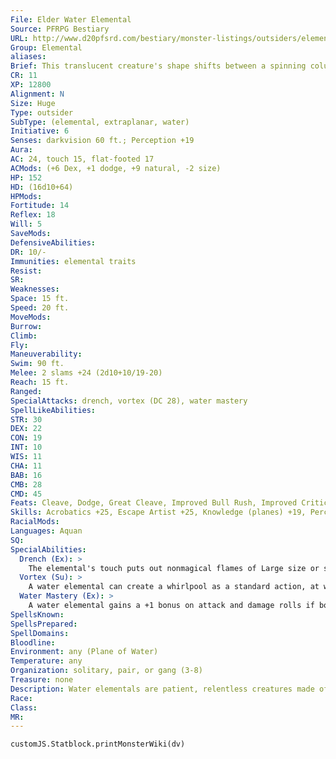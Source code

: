 ```yaml
---
File: Elder Water Elemental
Source: PFRPG Bestiary
URL: http://www.d20pfsrd.com/bestiary/monster-listings/outsiders/elemental/water
Group: Elemental
aliases: 
Brief: This translucent creature's shape shifts between a spinning column of water and a crashing wave.
CR: 11
XP: 12800
Alignment: N
Size: Huge
Type: outsider
SubType: (elemental, extraplanar, water)
Initiative: 6
Senses: darkvision 60 ft.; Perception +19
Aura: 
AC: 24, touch 15, flat-footed 17
ACMods: (+6 Dex, +1 dodge, +9 natural, -2 size)
HP: 152
HD: (16d10+64)
HPMods: 
Fortitude: 14
Reflex: 18
Will: 5
SaveMods: 
DefensiveAbilities: 
DR: 10/-
Immunities: elemental traits
Resist: 
SR: 
Weaknesses: 
Space: 15 ft.
Speed: 20 ft.
MoveMods: 
Burrow: 
Climb: 
Fly: 
Maneuverability: 
Swim: 90 ft.
Melee: 2 slams +24 (2d10+10/19-20)
Reach: 15 ft.
Ranged: 
SpecialAttacks: drench, vortex (DC 28), water mastery
SpellLikeAbilities: 
STR: 30
DEX: 22
CON: 19
INT: 10
WIS: 11
CHA: 11
BAB: 16
CMB: 28
CMD: 45
Feats: Cleave, Dodge, Great Cleave, Improved Bull Rush, Improved Critical (slam), Improved Sunder, Lightning Reflexes, Power Attack
Skills: Acrobatics +25, Escape Artist +25, Knowledge (planes) +19, Perception +19, Stealth +17, Swim +37
RacialMods: 
Languages: Aquan
SQ: 
SpecialAbilities:
  Drench (Ex): >
    The elemental's touch puts out nonmagical flames of Large size or smaller. The creature can dispel magical fire it touches as dispel magic (caster level equals elemental's HD).
  Vortex (Su): >
    A water elemental can create a whirlpool as a standard action, at will. This ability functions identically to the whirlwind special attack (see page 306), but can only form underwater and cannot leave the water.
  Water Mastery (Ex): >
    A water elemental gains a +1 bonus on attack and damage rolls if both it and its opponent are touching water. If the opponent or the elemental is touching the ground, the elemental takes a -4 penalty on attack and damage rolls. These modifiers apply to bull rush and overrun maneuvers, whether the elemental is initiating or resisting these kinds of attacks.
SpellsKnown: 
SpellsPrepared: 
SpellDomains: 
Bloodline: 
Environment: any (Plane of Water)
Temperature: any
Organization: solitary, pair, or gang (3-8)
Treasure: none
Description: Water elementals are patient, relentless creatures made of living fresh or salt water. They prefer to hide or drag their opponents into the water to gain an advantage. As with other elementals, all water elementals have their own unique shapes and appearances. Most appear as wave-like creatures with vaguely humanoid faces and smaller wave "arms" to either side. Another common form is that of any aquatic creature, such as a shark or octopus, but made entirely out of water. Elemental Height Weight Vortex Save DC Vortex Height Small 4 ft. 34 lbs. 13 10-20 ft. Medium 8 ft. 280 lbs. 15 10-30 ft. Large 16 ft. 2,250 lbs. 19 10-40 ft. Huge 32 ft. 18,000 lbs. 22 10-50 ft. Greater 36 ft. 21,000 lbs. 25 10-60 ft. Elder 40 ft. 24,000 lbs. 28 10-60 ft.
Race: 
Class: 
MR: 
---
```

```dataviewjs
customJS.Statblock.printMonsterWiki(dv)
```

